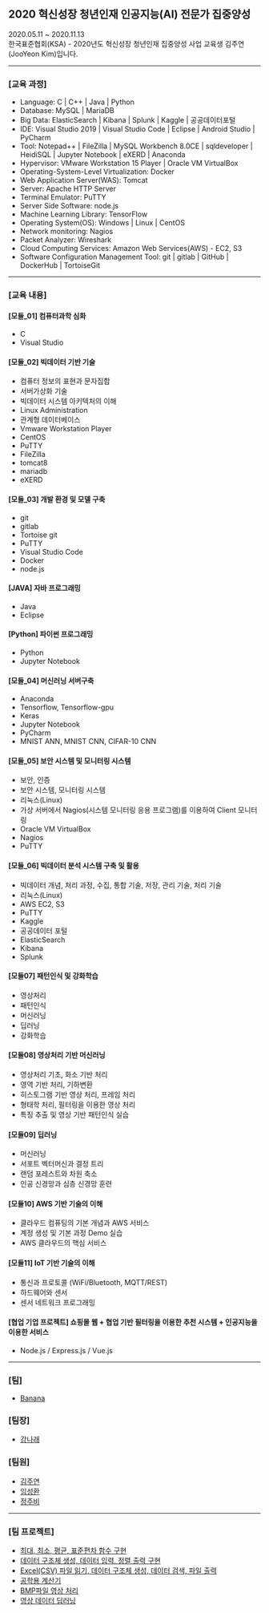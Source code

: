 ## 2020 혁신성장 청년인재 인공지능(AI) 전문가 집중양성
2020.05.11 ~ 2020.11.13 <br>
한국표준협회(KSA) - 2020년도 혁신성장 청년인재 집중양성 사업 교육생 김주연(JooYeon Kim)입니다. <br>
<hr>
<h3>[교육 과정]</h3>
<ul>
  <li> Language: C | C++ | Java | Python </li>
  <li> Database: MySQL | MariaDB</li>
  <li> Big Data: ElasticSearch | Kibana | Splunk | Kaggle | 공공데이터포털</li>
  <li> IDE: Visual Studio 2019 | Visual Studio Code | Eclipse | Android Studio | PyCharm </li>
  <li> Tool: Notepad++ | FileZilla | MySQL Workbench 8.0CE | sqldeveloper | HeidiSQL | Jupyter Notebook | eXERD | Anaconda </li>
  <li> Hypervisor: VMware Workstation 15 Player | Oracle VM VirtualBox </li>
  <li> Operating-System-Level Virtualization: Docker </li>
  <li> Web Application Server(WAS): Tomcat </li>
  <li> Server: Apache HTTP Server </li>
  <li> Terminal Emulator: PuTTY</li>
  <li> Server Side Software: node.js </li>
  <li> Machine Learning Library: TensorFlow </li>
  <li> Operating System(OS): Windows | Linux | CentOS</li>
  <li> Network monitoring: Nagios </li>
  <li> Packet Analyzer: Wireshark </li>
  <li> Cloud Computing Services: Amazon Web Services(AWS) - EC2, S3 </li>
  <li> Software Configuration Management Tool: git | gitlab | GitHub | DockerHub | TortoiseGit </li>
  </ul>
  <hr>
  
  <h3>[교육 내용]</h3>
  <h4>[모듈_01] 컴퓨터과학 심화</h4>
  <ul>
  <li>C</li>
  <li>Visual Studio</li>
  </ul>
  
  <h4>[모듈_02] 빅데이터 기반 기술</h4>
  <ul> 
  <li>컴퓨터 정보의 표현과 문자집합</li>
  <li>서버가상화 기술</li>
  <li>빅데이터 시스템 아키텍처의 이해</li>
  <li>Linux Administration</li>
  <li>관계형 데이터베이스</li>
  <li>Vmware Workstation Player</li>
  <li>CentOS</li>
  <li>PuTTY</li>
  <li>FileZilla</li>
  <li>tomcat8</li>
  <li>mariadb</li>
  <li>eXERD</li>
  </ul>
  
  <h4>[모듈_03] 개발 환경 및 모델 구축 </h4>
  <ul>
  <li>git</li>
  <li>gitlab</li>
  <li>Tortoise git</li>
  <li>PuTTY</li>
  <li>Visual Studio Code</li>
  <li>Docker</li>
  <li>node.js</li>
  </ul>
  
  <h4>[JAVA] 자바 프로그래밍 </h4>
  <ul>
  <li>Java</li>
  <li>Eclipse</li>
  </ul>
  
  <h4>[Python] 파이썬 프로그래밍 </h4>
  <ul>
  <li>Python</li>
  <li>Jupyter Notebook</li>
  </ul>
  
  <h4>[모듈_04] 머신러닝 서버구축 </h4>
  <ul>
  <li>Anaconda</li>
  <li>Tensorflow, Tensorflow-gpu</li>
  <li>Keras</li>
  <li>Jupyter Notebook</li>
  <li>PyCharm</li>
  <li>MNIST ANN, MNIST CNN, CIFAR-10 CNN</li>
  </ul>
  
  <h4>[모듈_05] 보안 시스템 및 모니터링 시스템 </h4>
  <ul>
  <li>보안, 인증</li>
  <li>보안 시스템, 모니터링 시스템</li>
  <li>리눅스(Linux)</li>
  <li>가상 서버에서 Nagios(시스템 모니터링 응용 프로그램)를 이용하여 Client 모니터링</li>
  <li>Oracle VM VirtualBox</li>
  <li>Nagios</li>
  <li>PuTTY</li>
  </ul>
  
  <h4>[모듈_06] 빅데이터 분석 시스템 구축 및 활용 </h4>
  <ul>
  <li>빅데이터 개념, 처리 과정, 수집, 통합 기술, 저장, 관리 기술, 처리 기술</li>
  <li>리눅스(Linux)</li>
  <li>AWS EC2, S3</li>
  <li>PuTTY</li>
  <li>Kaggle</li>
  <li>공공데이터 포털</li>
  <li>ElasticSearch</li>
  <li>Kibana</li>
  <li>Splunk</li>
  </ul>
  
  <h4>[모듈07] 패턴인식 및 강화학습</h4>
  <ul>
  <li>영상처리</li>
  <li>패턴인식</li>
  <li>머신러닝</li>
  <li>딥러닝</li>
  <li>강화학습</li>
  </ul>
  
  <h4>[모듈08] 영상처리 기반 머신러닝</h4>
  <ul>
  <li>영상처리 기초, 화소 기반 처리</li>
  <li>영역 기반 처리, 기하변환</li>
  <li>히스토그램 기반 영상 처리, 프레임 처리</li>
  <li>형태학 처리, 필터링을 이용한 영상 처리</li>
  <li>특징 추출 및 영상 기반 패턴인식 실습</li>
  </ul>
  
  <h4>[모듈09] 딥러닝</h4>
  <ul>
  <li>머신러닝</li>
  <li>서포트 벡터머신과 결정 트리</li>
  <li>랜덤 포레스트와 차원 축소</li>
  <li>인공 신경망과 심층 신경망 훈련</li>
  </ul>
  
  <h4>[모듈10] AWS 기반 기술의 이해</h4>
  <ul>
  <li>클라우드 컴퓨팅의 기본 개념과 AWS 서비스</li>
  <li>계정 생성 및 기본 과정 Demo 실습</li>
  <li>AWS 클라우드의 핵심 서비스</li>
  </ul>
  
  <h4>[모듈11] IoT 기반 기술의 이해</h4>
  <ul>
  <li>통신과 프로토콜 (WiFi/Bluetooth, MQTT/REST)</li>
  <li>하드웨어와 센서</li>
  <li>센서 네트워크 프로그래밍</li>
  </ul>
  
  <h4> [협업 기업 프로젝트] 쇼핑몰 웹 + 협업 기반 필터링을 이용한 추천 시스템 + 인공지능을 이용한 서비스 </h4>
  <ul>
  <li>Node.js / Express.js / Vue.js</li>
  </ul>
  <hr>

<h3>[팀]</h3>
<ul>
  <li><a href="https://github.com/ksa-banana/C_Language">Banana</a></li>
  </ul>
<h3>[팀장]</h3>
 <ul>
  <li><a href = "https://github.com/kang-hana" >강나래</a></li>
</ul>
  
<h3>[팀원]</h3>
 <ul>
  <li><a href="https://github.com/jysaa5">김주연</a></li>
  <li><a href="https://github.com/SeongHwan-Lim">임성환</a></li>
  <li><a href="https://github.com/JoobeeJung">정주비</a></li>
 </ul>
<hr>

<h3>[팀 프로젝트]</h3>
<ul>
  <li>
    <a href ="https://github.com/ksa-banana/C_Language/tree/master/TeamProject_20200515/version_1.0">최대, 최소, 평균, 표준편차 함수 구현</a>
  </li>
  <li>
    <a href ="https://github.com/ksa-banana/C_Language/tree/master/TeamProject_20200518/version_1.0">데이터 구조체 생성, 데이터 입력, 정렬 출력 구현</a>
  </li>
    <li>
    <a href ="https://github.com/ksa-banana/C_Language/tree/master/TeamProject_20200519/version_1.1">Excel(CSV) 파일 읽기, 데이터 구조체 생성, 데이터 검색, 파일 출력 </a>
  </li>
  <li>
    <a href="https://github.com/ksa-banana/Java_Programming">공학용 계산기</a>
  </li>
  <li>
    <a href="https://github.com/ksa-banana/MFC_ImageProcessing">BMP파일 영상 처리</a>
  </li>
  <li>
    <a href="https://github.com/ksa-banana/DeepLearning_ImageProcessing">영상 데이터 딥러닝</a>
  </li>
  </ul>
